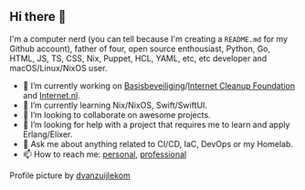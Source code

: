 ## Hi there 👋

<!--
**aequitas/aequitas** is a ✨ _special_ ✨ repository because its `README.md` (this file) appears on your GitHub profile.

Here are some ideas to get you started:

-->

I'm a computer nerd (you can tell because I'm creating a `README.md` for my Github account), father of four, open source enthousiast, Python, Go, HTML, JS, TS, CSS, Nix, Puppet, HCL, YAML, etc, etc developer and macOS/Linux/NixOS user.

- 🔭 I’m currently working on [Basisbeveiliging](https://basisbeveiliging.nl)/[Internet Cleanup Foundation](https://internetcleanup.foundation) and [Internet.nl](https://internet.nl). 
- 🌱 I’m currently learning Nix/NixOS, Swift/SwiftUI.
- 👯 I’m looking to collaborate on awesome projects.
- 🤔 I’m looking for help with a project that requires me to learn and apply Erlang/Elixer.
- 💬 Ask me about anything related to CI/CD, IaC, DevOps or my Homelab.
- 📫 How to reach me: [personal](git@ijohan.nl), [professional](johan@bloemberg.dev)


Profile picture by [dvanzuijlekom](https://flickr.com/photos/dvanzuijlekom/)
